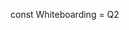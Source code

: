 const Whiteboarding = Q2

<!-- Question Prompt:  -->


<!-- Clarification...-->


<!-- inputs and outputs -->


<!-- Error Handling and Edge Cases to Consider -->


<!-- Problem Breakdown: -->



<!-- Code:  -->